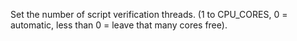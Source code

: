 Set the number of script verification threads. (1 to CPU_CORES, 0 = automatic, less than 0 = leave that many cores free).